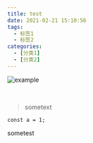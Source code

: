 ```yaml
---
title: test
date: 2021-02-21 15:10:56
tags:
  - 标签1
  - 标签2
categories:
  - [分类1]
  - [分类2]
---
```


![example](example.jpg)

<br/>


> sometext


```
const a = 1;
```
sometest